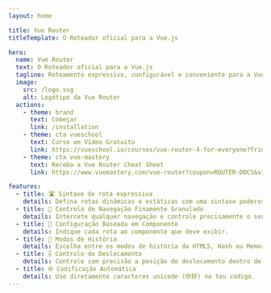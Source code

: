 ```yaml
---
layout: home

title: Vue Router
titleTemplate: O Roteador oficial para a Vue.js

hero:
  name: Vue Router
  text: O Roteador oficial para a Vue.js
  tagline: Roteamento expressivo, configurável e conveniente para a Vue.js
  image:
    src: /logo.svg
    alt: Logótipo da Vue Router
  actions:
    - theme: brand
      text: Começar
      link: /installation
    - theme: cta vueschool
      text: Curso em Vídeo Gratuito
      link: https://vueschool.io/courses/vue-router-4-for-everyone?friend=vuerouter&utm_source=vuerouter&utm_medium=link&utm_campaign=homepage
    - theme: cta vue-mastery
      text: Receba a Vue Router Cheat Sheet
      link: https://www.vuemastery.com/vue-router?coupon=ROUTER-DOCS&via=eduardo

features:
  - title: 🛣 Sintaxe de rota expressiva
    details: Defina rotas dinâmicas e estáticas com uma sintaxe poderosa e intuitiva.
  - title: 🛑 Controlo de Navegação Finamente Granulado
    details: Intercete qualquer navegação e controle precisamente o seu resultado.
  - title: 🧱 Configuração Baseada em Componente
    details: Indique cada rota ao componente que deve exibir.
  - title: 🔌 Modos de História
    details: Escolha entre os modos de história da HTML5, Hash ou Memória.
  - title: 🎚 Controlo de Deslocamento
    details: Controle com precisão a posição do deslocamento dentro de cada página.
  - title: 🌐 Codificação Automática
    details: Use diretamente caracteres unicode (你好) no teu código.
---
```


<script setup>
import '.vitepress/theme/styles/home-links.css'
import HomeSponsors from '.vitepress/theme/components/HomeSponsors.vue'
</script>

<HomeSponsors />
